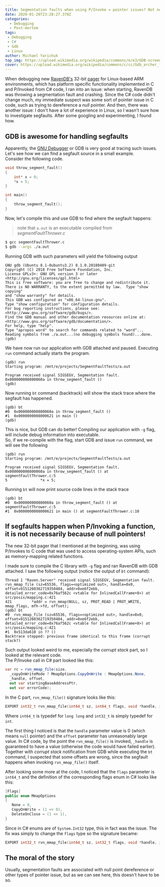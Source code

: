 ```yaml
---
title: Segmentation faults when using P/Invoke = pointer issues? Not necessarily
date: 2020-01-26T23:28:27.378Z
categories:
  - Debugging
  - Post-mortem
tags: 
 - Debugging 
 - C#
 - Gdb
 - Linux
author: Michael Yarichuk
top_img: https://upload.wikimedia.org/wikipedia/commons/e/e3/GDB-screenshot.gif
cover: https://upload.wikimedia.org/wikipedia/commons/c/cc/Gdb_archer_fish.svg
---
```

When debugging new [RavenDB's](https://ravendb.net/) 32-bit [pager](https://en.wikipedia.org/wiki/Paging) for Linux-based ARM environments, which has platform specific functionality implemented in C and P/Invoked from C# code, I ran into an issue: when starting, RavenDB was throwing a segmentation fault and crashing. Since the C# code didn't change much, my immediate suspect was some sort of pointer issue in C code, such as trying to dereference a *null* pointer. 
And then, there was another issue: I don't have a lot of experience in Linux, so I wasn't sure how to investigate segfaults. After some googling and experimenting, I found how.

## GDB is awesome for handling segfaults
Apparently, the [GNU Debugger](https://en.wikipedia.org/wiki/GNU_Debugger) or GDB is very good at tracing such issues. Let's see how we can find a segfault source in a small example.  
Consider the following code. 
```cpp
void throw_segment_fault()
{
	int* x = 0;
	*x = 5;
}

int main()
{
	throw_segment_fault();
}
```

Now, let's compile this and use GDB to find where the segfault happens:
> note that ``a.out`` is an executable compiled from *segmentFaultThrower.c*
```bash
$ gcc segmentFaultThrower.c
$ gdb --args ./a.out
```

Running GDB with such parameters will yield the following output
```gdb
GNU gdb (Ubuntu 8.1-0ubuntu3.2) 8.1.0.20180409-git
Copyright (C) 2018 Free Software Foundation, Inc.
License GPLv3+: GNU GPL version 3 or later <http://gnu.org/licenses/gpl.html>
This is free software: you are free to change and redistribute it.
There is NO WARRANTY, to the extent permitted by law.  Type "show copying"
and "show warranty" for details.
This GDB was configured as "x86_64-linux-gnu".
Type "show configuration" for configuration details.
For bug reporting instructions, please see:
<http://www.gnu.org/software/gdb/bugs/>.
Find the GDB manual and other documentation resources online at:
<http://www.gnu.org/software/gdb/documentation/>.
For help, type "help".
Type "apropos word" to search for commands related to "word"...
Reading symbols from ./a.out...(no debugging symbols found)...done.
(gdb)
```

We have now run our application with GDB attached and paused. Executing ``run`` command actually starts the program.
```gdb
(gdb) run
Starting program: /mnt/e/projects/SegmentFaultTests/a.out

Program received signal SIGSEGV, Segmentation fault.
0x000000000800060a in throw_segment_fault ()
(gdb)
```

Now running ``bt`` command (backtrack) will show the stack trace where the segfault has happened.
```gdb
(gdb) bt
#0  0x000000000800060a in throw_segment_fault ()
#1  0x0000000008000621 in main ()
(gdb)
```

This is nice, but GDB can do better! Compiling our application with ``-g`` flag, will include debug information into executable.  
So, if we re-compile with the flag, start GDB and issue ``run`` command, we will see the following
```gdb
(gdb) run
Starting program: /mnt/e/projects/SegmentFaultTests/a.out

Program received signal SIGSEGV, Segmentation fault.
0x000000000800060a in throw_segment_fault () at segmentFaultThrower.c:5
5               *x = 5;
```

Running ``bt`` will now print source code lines in the stack trace
```gdb
(gdb) bt
#0  0x000000000800060a in throw_segment_fault () at segmentFaultThrower.c:5
#1  0x0000000008000621 in main () at segmentFaultThrower.c:10
```

## If segfaults happen when P/Invoking a function, it is not necessarily because of null pointers! 
The new 32-bit pager that I mentioned at the beginning, was using P/Invokes to C code that was used to access operating-system APIs, such as memory-mapping related functions. 

I made sure to compile the C library with ``-g`` flag and ran RavenDB with GDB attached. I saw the following output (notice the output of ``bt`` command):
```gdb
Thread 1 "Raven.Server" received signal SIGSEGV, Segmentation fault.
rvn_mmap_file (sz=65536, flags=<optimized out>, handle=0x0, offset=9151260362719350484, addr=0xe6f2ebb, detailed_error_code=0x76af562c <vtable for InlinedCallFrame+8>) at src/posix/mapping.c:421
421         *addr = rvn_mmap(NULL, sz, PROT_READ | PROT_WRITE, mmap_flags, mfh->fd, offset);
(gdb) bt
#0  rvn_mmap_file (sz=65536, flags=<optimized out>, handle=0x0, offset=9151260362719350484, addr=0xe6f2ebb, detailed_error_code=0x76af562c <vtable for InlinedCallFrame+8>) at src/posix/mapping.c:421
#1  0x513da610 in ?? ()
Backtrace stopped: previous frame identical to this frame (corrupt stack?)
```
Such output looked weird to me, especially the *corrupt stack* part, so I looked at the relevant code.  
The P/Invoke call in C# part looked like this:
```cs
var rc = rvn_mmap_file(size, 
  _copyOnWriteMode ? MmapOptions.CopyOnWrite : MmapOptions.None, 
  _handle, offset, 
  out var startingBaseAddressPtr,
  out var errorCode);
```
In the C part, ``rvn_mmap_file()`` signature looks like this:
```cpp
EXPORT int32_t rvn_mmap_file(int64_t sz, int64_t flags, void *handle, int64_t offset, void **addr, int32_t *detailed_error_code)
```
Where ``int64_t`` is typedef for ``long long`` and ``int32_t`` is simply typedef for ``int``.  
  
The first thing I noticed is that the ``handle`` parameter value is 0 (which means ``null`` pointer) and the ``offset`` parameter has unreasonably large value. 
In C# code, by the point the ``rvn_mmap_file()`` is invoked, ``_handle`` is guaranteed to have a value (otherwise the code would have failed earlier). Together with *corrupt stack* notification from GDB while executing the ``bt`` command, I suspected that some offsets are wrong, since the segfault happens when invoking ``rvn_mmap_file()`` itself. 

After looking some more at the code, I noticed that the ``flags`` parameter is ``int64_t`` and the definition of the corresponding flags enum in C# looks like this:
```cs
[Flags]
public enum MmapOptions
{
   None = 0,
   CopyOnWrite = (1 << 0),
   DeleteOnClose = (1 << 1),
}
```
  
Since in C# enums are of ``System.Int32`` type, this in fact was the issue. The fix was simply to change the ``flags`` type so the signature became:
```cpp
EXPORT int32_t rvn_mmap_file(int64_t sz, int32_t flags, void *handle, int64_t offset, void **addr, int32_t *detailed_error_code)
```
  
## The moral of the story
Usually, segmentation faults are associated with null point dereference or other types of pointer issue, but as we can see here, this doesn't have to be so.